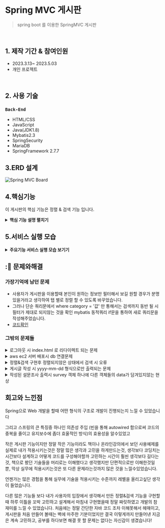 # Spring MVC 게시판
> spring boot 를 이용한 SpringMVC 게시판

</br>

## 1. 제작 기간 & 참여인원
- 2023.3.13~ 2023.5.03
- 개인 프로젝트
</br>

## 2. 사용 기술

### `Back-End`
  - HTML/CSS 
  - JavaScript
  - Java(JDK1.8)
  - Mybatis2.3
  - SpringSecurity
  - MariaDB
  - SpringFramework 2.7.7

## 3.ERD 설계 

![Spring MVC Board](https://github.com/GukSense/lcomputerstudytwo-1/assets/101082667/d19531b9-749b-4094-8c19-512f16bce715)

## 4.핵심기능
이 게시판의 핵심 기능은 정렬 & 검색 기능 입니다.
<details>
<summary><b>핵심 기능 설명 펼치기</b></summary>
<div markdown="1">

### 전체 흐름
![설계도](https://github.com/GukSense/lcomputerstudytwo-1/assets/101082667/9da8b872-b5b1-4c64-860e-a41070b6c41c)

### 4-1. VIEW
- 게시판 리스트에서 탭 클릭시 정렬 [코드확인](https://github.com/GukSense/lcomputerstudytwo-1/blob/main/src/main/webapp/WEB-INF/views/board/boardList.jsp#L36)
 - view 화면단에서 카테고리를 클릭 할시 카테고리 data를 url에 담아서 보냅니다.
- 게시판 리스트에서 검색 할 데이터요청 [코드확인](https://github.com/GukSense/lcomputerstudytwo-1/blob/main/src/main/webapp/WEB-INF/views/board/boardList.jsp#L79)
 -  form 태그를 통해 data를 요청

### 4-2 Controller
- 요청처리 [코드확인](https://github.com/GukSense/lcomputerstudytwo-1/blob/main/src/main/java/com/lcomputerstudy/example/controller/BoardController.java#L31)
 - 컨트롤러는 요청받은 데이터를 pagination 객체에 담아서 service 로직으로 보냅니다.

### 4-3 Service
- 서비스는 controller 에서 넘겨받은 pagination 객체를 mapper 로 넘겨줍니다. [코드확인](https://github.com/GukSense/lcomputerstudytwo-1/blob/main/src/main/java/com/lcomputerstudy/example/service/BoardServiceImpl.java#L22)

### 4-4 Mapper 
- Mapper 는 mybatis 를 사용하여 xml로 쿼리르 분리해주었습니다. [코드확인](https://github.com/GukSense/lcomputerstudytwo-1/blob/main/src/main/resources/mapper/BoardMapper.xml#L27)
 - db 데이터가 담긴 자바객체를 다시 model 을통해 viewResolver 로 data를 처리합니다. [코드확인](https://github.com/GukSense/lcomputerstudytwo-1/blob/main/src/main/java/com/lcomputerstudy/example/controller/BoardController.java#L49)

	
</div>
</details>

## 5.서비스 실행 모습 
<details>
<summary><b>주요기능 서비스 실행 모습 보기기</b></summary>

### 회원가입 및 로그인 서비스 기능 
<details>
<summary> 로그인 </summary>
<div markdown="1">

### 로그인화면과 비 로그인 상태일때 화면 표시
로그인 화면
 ![로그인화면](https://github.com/GukSense/lcomputerstudytwo-1/assets/101082667/fb79c701-78d7-458e-9c1c-87803be5b57c)	

 ![비로그인시상태](https://github.com/GukSense/lcomputerstudytwo-1/assets/101082667/ea8a8f56-147b-4bb8-9746-58014a9aecd6)	비 로그인 일 시 우측화면 상단에 상태표시가 뜬다.

 ![로그인후 우측상단 메뉴](https://github.com/GukSense/lcomputerstudytwo-1/assets/101082667/32687b6d-39c4-43c8-b032-bd9a0a60dbc0)		로그인을 하면 상태가 바뀐다.


</div>
</details> 

<details>
<summary> 회원가입 </summary>
<div markdown="1">

### 회원가입 과 DB
![회원가입화면](https://github.com/GukSense/lcomputerstudytwo-1/assets/101082667/fc053dc3-6208-43d9-a906-7b3fbca05273)
![회원가입후 DB](https://github.com/GukSense/lcomputerstudytwo-1/assets/101082667/f0f0a58f-a52f-4a75-a2ea-7c4e34dc2edd)


</div> 
</details> 

### 게시판 기능들

<details>
<summary> 리스트 </summary>
<div markdown="1">

### 게시판 리스트의 모습 - 제목, 작성자 조회수 작성 카테고리등을 볼 수 있다.
![게시판리스트](https://github.com/GukSense/lcomputerstudytwo-1/assets/101082667/cfba5d08-19df-404c-a967-504e8358c590)

</div> 
</details> 

<details>
<summary> 답글 </summary>
<div markdown="1">

### 답글은 답글 지정글 바로밑에 최신순으로 작성되게 구현 하였으며, 답글일 경우 화살표 이미지가 생성되게 하였다. 답글의 답글 일때 마다 n개 씩 늘어나도록 구현

 ![답글저장](https://github.com/GukSense/lcomputerstudytwo-1/assets/101082667/2ce88ef0-8d30-41e7-b9f6-b88383a1a860)
</div> 

</details> 

<details>
<summary> 검색 </summary>
<div markdown="1">

### 검색은 제목, 내용, 작성자 별로 검색 할 수 있도록 구현 하였고, 정렬이 된 상태일 시 정렬이 유지된 채로 검색이 가능하도록 구현하였다.
### 검색 시 페이지네이션도 그에 맞춰서 변 할 수있게 구현해주었다.

(정렬하지않고)'테스트' 검색 시 화면
</br>
![일반검색](https://github.com/GukSense/lcomputerstudytwo-1/assets/101082667/2aa014b0-acda-4e9f-b3c2-fedbe1879818)
<br>
(정렬 상태) '테스트' 검색 시 화면
</br>
![탭정렬 후 검색](https://github.com/GukSense/lcomputerstudytwo-1/assets/101082667/9e5871f2-e109-4aaa-8969-ea3fc64721ff)
<br>
(정렬하지않고) 페이지네이션
</br>
![검색만했을시 페이지네이션](https://github.com/GukSense/lcomputerstudytwo-1/assets/101082667/d6e27bae-c419-4d18-a18e-97b69acca270)
<br>
(정렬 상태) 페이지네이션
</br>
![탭정렬 후 검색 후 페이지네이션](https://github.com/GukSense/lcomputerstudytwo-1/assets/101082667/7fc3fff4-a8d8-4dbf-9e8f-84eac934c67b)
<br>
</div> 
</details>


<details>
<summary> 쓰기와읽기 </summary>
<div markdown="1">

### 게시글 작성기능과 읽을 수 있는 기능을 구현 하였습니다.
글쓰기버튼 클릭 시 화면
<br>
![게시글 작성](https://github.com/GukSense/lcomputerstudytwo-1/assets/101082667/5c3712f2-7782-450f-8fa7-2480fe214c7c)
<br>
게시글 작성 후 갱신 리스트 모습
<br>
![작성후 게시판](https://github.com/GukSense/lcomputerstudytwo-1/assets/101082667/86080cba-8e94-4def-9e96-502d6aa5515c)
<br>
게시글 클릭 후 읽기 기능 구현 시 모습
<br>
![게시판 읽기](https://github.com/GukSense/lcomputerstudytwo-1/assets/101082667/701fa286-88e2-4bc6-9a80-1f0f443d6a26)
<br>
</div> 

</details> 

<details>
<summary> 댓글 </summary>
<div markdown="1">

### 댓글은 게시글과 마찬가지로 답글, 삭제, 수정 기능이 있으며 ajax 를 통한 비동기방식으로 데이터가 처리 되도록 구현하였습니다.
댓글예시
<br>
![답글 후 댓글](https://github.com/GukSense/lcomputerstudytwo-1/assets/101082667/b5afe6f3-515f-451e-a3bf-3f63f01d5947)
<br>
수정 버튼 클릭 시 화면
<br>
![수정시화면](https://github.com/GukSense/lcomputerstudytwo-1/assets/101082667/60caa388-eb18-4486-879a-f79f7919ee44)
<br>
수정 후 댓글
<br>
![수정 후 댓글](https://github.com/GukSense/lcomputerstudytwo-1/assets/101082667/a77ca4c9-e212-4880-b72c-e859d98c5e26)

</div> 
</details> 

<details>
<summary> 권한 </summary>
<div markdown="1">

### 권한 설정은 작성자는 삭제만 가능하게, 작성자는 삭제, 수정만 가능하도록 구현하였습니다

작성자일시 수정 삭제 답글만 가능하다.
<br>
![권한처리](https://github.com/GukSense/lcomputerstudytwo-1/assets/101082667/4078217f-cb5a-4ff2-921f-e5a08755e201)
<br>
관리자는 삭제, 답글만 가능하다.
<br>
![권한처리](https://github.com/GukSense/lcomputerstudytwo-1/assets/101082667/ddd02838-a36f-45fe-94de-0560246379a1)
<br>
</div> 
</details> 

### 설문조사

<details>
<summary> 작성과등록 </summary>
<div markdown="1">

### 설문조사를 작성하고 게시글에 올려 사람들이 투표 할 수 있게 구현하엿습니다.
설문조사 작성 화면
<br>
![설문조사 작성기능](https://github.com/GukSense/lcomputerstudytwo-1/assets/101082667/4c898ba1-a39c-4704-81ad-834b21901cb0)
<br>
작성 된 설문조사의 모습
<br>
![설문조사 추가 후 리스트](https://github.com/GukSense/lcomputerstudytwo-1/assets/101082667/e12ecca2-20b7-4c46-8ff2-cacf718c293d)

</div> 
</details> 

<details>
<summary> 응답과 통계 </summary>
<div markdown="1">

### 작성된 설문조사에 투표를 하고 통계를 볼 수 있습니다.
응답화면
![ㄹㄹㄹ](https://github.com/GukSense/lcomputerstudytwo-1/assets/101082667/71722f95-4322-4cb5-8adb-3e649b098f7f)<br>
통계화면<br>
![통계3](https://github.com/GukSense/lcomputerstudytwo-1/assets/101082667/e7452fe9-5e71-47cb-9ba0-2a5565b24676)

</div> 
</details> 

</div>
</details>
 
## ::pushpin: 문제와해결
### 가장기억에 남던 문제
- 사용자가 게시판을 이용할때 본인이 원하는 정보만 필터해서 보길 원할 경우가 분명 있을거라고 생각하여 탭 별로 정렬 할 수 있도록 바꾸었습니다.
 - 그러나 단순 쿼리문에서 where category = '값' 만 통해서는 검색까지 동반 될 시 필터가 제대로 되지않는 것을 확인 mybatis 동적쿼리 if문을 통하여 새로 쿼리문을 작성해주었습니다.
 - [코드확인](https://github.com/GukSense/lcomputerstudytwo-1/blob/main/src/main/resources/mapper/BoardMapper.xml#L27)
### 그밖의 문제들
<details>
<summary> 로그아웃 시 index.html 로 리다이렉트 되는 문제 </summary>
<div markdown="1">
	
```
  .logoutSuccessHandler((request, response, authentication) -> {
	String refererUrl = request.getHeader("Referer");
	response.sendRedirect(refererUrl);
  })
```
- SecurityConfig에 configure 메서드에 logoutSucceHandelr 로 request.getHeader 을 redirect 시키는방법으로 해결
</div>
</details> 
<details>
<summary>aws ec2 서버 배포시 db 연결문제  </summary>
<div markdown="1">
	- springframework.boot 2.7.9 에서 2.7.7 로 다운했더니 해결
</div>
</details> 

<details>
<summary> 정렬&검색 구현후 정렬되지않은 상태에서 검색 시 오류 </summary>
<div markdown="1">
	
```
		<c:if test="${not empty pagination.search.category }">
			<input type="hidden" value="${pagination.search.category }" name="category">
		</c:if>
```
- 간단하게 category 값이 존재할때만 값을 보내주도록 설정해주었다.
</div>
</details> 

<details>
<summary> 게시글 작성 시 yyyy-mm-dd 형식으로만 출력되는 문제   </summary>
<div markdown="1">
	
```
	
						CASE 	WHEN 	(DATE_FORMAT(NOW(),'%Y-%m-%d') = DATE_FORMAT(b_datetime,'%Y-%m-%d'))
						THEN		(DATE_FORMAT(b_datetime,'%H:%i'))
						ELSE 		(DATE_FORMAT(b_datetime,'%Y-%m-%d'))
						END
						) as bDateTime
```
- case when 을 사용하여 해결해주었다.

</div>
</details> 

<details>
<summary>작성된 설문조사 출력시 survey 객체 하나에 다른 객체들의 data가 담겨있지않는 현상 </summary>
<div markdown="1">
```

	public Survey respondSurvey(Survey survey) {
		Survey resultSurvey = surveymapper.getSurvey(survey);
			
		resultSurvey.setQuestions(surveymapper.getQuestions(survey));
			for(Question question : resultSurvey.getQuestions()) {
				question.setsIdx(survey.getsIdx());
				question.setItems(surveymapper.getItems(question));			
			}
	
	   	return resultSurvey;
	}
-서비스 로직에서 mybatis 를 통해 데이터를 얻은 객체들을 forEach 문으로 객체에 data들을 담는것에 성
</div>
</details>

## 회고와 느낀점

Spring으로 Web 개발을 할때 어떤 형식의 구조로 개발이 진행되는지 느낄 수 있었습니다

그리고 스프링의 큰 특징중 하나인 의존성 주입 (빈을 통해 autowired 함으로써 코드의 중복을 줄이고 유지보수에 좀더 효울적인 방식)의 효용성을 알수있었고

작은 게시판 기능이지만 정말 작은 기능이라도 책이나 온라인강의에서 보던 사용예제를 실제로 내가 적용시키는것은 정말 많은 생각과 고민을 하게만드는것,
생각보다 코딩치는 시간보다 설계하고 어떻게 코드를 구성해야할까 고민하는 시간이 훨씬 생각보다 길다는 것,
책으로 봤던 기술들을 머리로는 이해했다고 생각했지만 단편적으로만 이해한것일 뿐, 막상 실무에 적용시키는것은 또 다른 문제라는것까지 많은 것을 느낄수있었습니다.

언젠가는 많은 경험을 통해 실무에 기술을 적용시키는 수준까지 레벨을 올리고싶단 생각이 들었습니다.


다른 많은 기능들 보다 내가 사용자의 입장에서 생각해서 만든 정렬&검색 기능을 구현할때 하루 이틀을 꼬박 고민하고 설계해서 마침내 구현했을때 정말 짜릿하였고 개발의 참 재미를 느낄 수 있었습니다.
처음에는 정말 간단한 자바 코드 조차 이해못해서 헤매이고, 게시판을 처음 만들어 볼때는 벽에 마주한 기분이었지만 결국 이렇게까지 만들어낸 지금은 계속 고민하고, 공부를 하다보면 해결 못 할 문제는 없다는 자신감이 생겼습니다!

